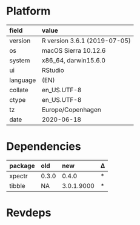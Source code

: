 # Platform

|field    |value                        |
|:--------|:----------------------------|
|version  |R version 3.6.1 (2019-07-05) |
|os       |macOS Sierra 10.12.6         |
|system   |x86_64, darwin15.6.0         |
|ui       |RStudio                      |
|language |(EN)                         |
|collate  |en_US.UTF-8                  |
|ctype    |en_US.UTF-8                  |
|tz       |Europe/Copenhagen            |
|date     |2020-06-18                   |

# Dependencies

|package |old   |new        |Δ  |
|:-------|:-----|:----------|:--|
|xpectr  |0.3.0 |0.4.0      |*  |
|tibble  |NA    |3.0.1.9000 |*  |

# Revdeps

